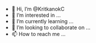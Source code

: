 - 👋 Hi, I’m @KritkanokC
- 👀 I’m interested in ...
- 🌱 I’m currently learning ...
- 💞️ I’m looking to collaborate on ...
- 📫 How to reach me ...

<!---
KritkanokC/KritkanokC is a ✨ special ✨ repository because its `README.md` (this file) appears on your GitHub profile.
You can click the Preview link to take a look at your changes.
--->
